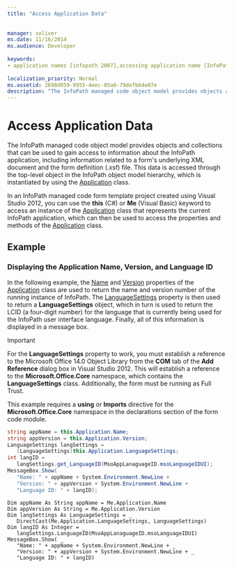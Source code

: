 ```yaml
---
title: "Access Application Data"
 
 
manager: soliver
ms.date: 11/16/2014
ms.audience: Developer
 
keywords:
- application names [infopath 2007],accessing application name [InfoPath 2007],InfoPath 2007, accessing application data,accessing application version [InfoPath 2007],application versions [InfoPath 2007],language IDs [InfoPath 2007],LCID [InfoPath 2007],application data [InfoPath 2007],accessing language ID [InfoPath 2007]
 
localization_priority: Normal
ms.assetid: 2698d059-9955-4eec-85a6-79defb64e07e
description: "The InfoPath managed code object model provides objects and collections that can be used to gain access to information about the InfoPath application, including information related to a form's underlying XML document and the form definition (.xsf) file. This data is accessed through the top-level object in the InfoPath object model hierarchy, which is instantiated by using the Application class."
---
```


# Access Application Data

The InfoPath managed code object model provides objects and collections that can be used to gain access to information about the InfoPath application, including information related to a form's underlying XML document and the form definition (.xsf) file. This data is accessed through the top-level object in the InfoPath object model hierarchy, which is instantiated by using the [Application](https://msdn.microsoft.com/library/Microsoft.Office.InfoPath.Application.aspx) class. 
  
In an InfoPath managed code form template project created using Visual Studio 2012, you can use the **this** (C#) or **Me** (Visual Basic) keyword to access an instance of the [Application](https://msdn.microsoft.com/library/Microsoft.Office.InfoPath.Application.aspx) class that represents the current InfoPath application, which can then be used to access the properties and methods of the [Application](https://msdn.microsoft.com/library/Microsoft.Office.InfoPath.Application.aspx) class. 
  
## Example

### Displaying the Application Name, Version, and Language ID

In the following example, the [Name](https://msdn.microsoft.com/library/Microsoft.Office.InfoPath.Application.Name.aspx) and [Version](https://msdn.microsoft.com/library/Microsoft.Office.InfoPath.Application.Version.aspx) properties of the [Application](https://msdn.microsoft.com/library/Microsoft.Office.InfoPath.Application.aspx) class are used to return the name and version number of the running instance of InfoPath. The [LanguageSettings](https://msdn.microsoft.com/library/Microsoft.Office.InfoPath.Application.LanguageSettings.aspx) property is then used to return a **LanguageSettings** object, which in turn is used to return the LCID (a four-digit number) for the language that is currently being used for the InfoPath user interface language. Finally, all of this information is displayed in a message box. 
  
> [!IMPORTANT]
> For the **LanguageSettings** property to work, you must establish a reference to the Microsoft Office 14.0 Object Library from the **COM** tab of the **Add Reference** dialog box in Visual Studio 2012. This will establish a reference to the **Microsoft.Office.Core** namespace, which contains the **LanguageSettings** class. Additionally, the form must be running as Full Trust. 
  
This example requires a **using** or **Imports** directive for the **Microsoft.Office.Core** namespace in the declarations section of the form code module. 
  
```cs
string appName = this.Application.Name;
string appVersion = this.Application.Version;
LanguageSettings langSettings = 
   (LanguageSettings)this.Application.LanguageSettings;
int langID = 
   langSettings.get_LanguageID(MsoAppLanaguageID.msoLanguageIDUI);
MessageBox.Show(
   "Name: " + appName + System.Environment.NewLine +
   "Version: " + appVersion + System.Environment.NewLine +
   "Language ID: " + langID);
```

```VB.net
Dim appName As String appName = Me.Application.Name
Dim appVersion As String = Me.Application.Version
Dim langSettings As LanguageSettings = _
   DirectCast(Me.Application.LanguageSettings, LanguageSettings)
Dim langID As Integer = _
   langSettings.LanguageID(MsoAppLanaguageID.msoLanguageIDUI)
MessageBox.Show( _
   "Name: " + appName + System.Environment.NewLine + _
   "Version: " + appVersion + System.Environment.NewLine + _
   "Language ID: " + langID)
```


